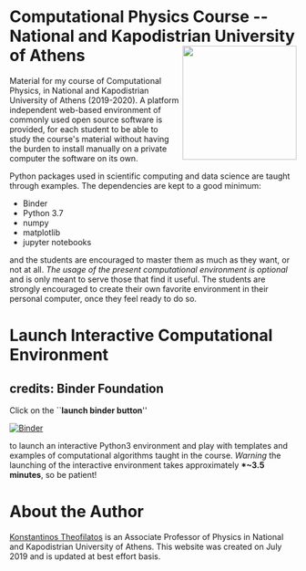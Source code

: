 # Computational Physics Course -- National and Kapodistrian University of Athens  <img align="right" width="200" src="https://www.uoa.gr/fileadmin/user_upload/uoa_logo_gr.svg">

Material for my course of Computational Physics, in National and Kapodistrian University of Athens (2019-2020). 
A platform independent web-based environment of commonly used open source software is provided, 
for each student to be able to study the course's material 
without having the burden to install manually on a private computer the software on its own.

Python packages used in scientific computing and data science are taught through examples. 
The dependencies are kept to a good minimum:

 * Binder
 * Python 3.7
 * numpy
 * matplotlib
 * jupyter notebooks

and the students are encouraged to master them as much as they want, or not at all. 
*The usage of the present computational environment is optional* and is only meant to serve those that find it useful. 
The students are strongly encouraged to create their own favorite environment in 
their personal computer, once they feel ready to do so.

# Launch Interactive Computational Environment 
## credits: Binder Foundation
Click on the ``**launch binder button**'' 

[![Binder](http://mybinder.org/badge.svg)](https://mybinder.org/v2/gh/theofil/CompPhysics/master)

to launch an interactive Python3 environment and play with templates and examples of computational algorithms taught in the course.
*Warning* the launching of the interactive environment takes approximately <b>*~3.5 minutes</b>, so be patient!

# About the Author
[Konstantinos Theofilatos](http://theofil.web.cern.ch) is an Associate Professor of Physics in National and Kapodistrian University of Athens.
This website was created on July 2019 and is updated at best effort basis.


